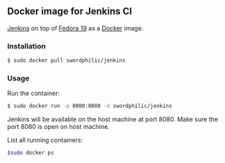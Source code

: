 ## Docker image for Jenkins CI

[Jenkins](http://jenkins-ci.org/) on top of [Fedora 19](https://index.docker.io/u/swordphilic/fedora19/)
as a [Docker](http://www.docker.io/) image.

### Installation

```sh
$ sudo docker pull swordphilic/jenkins
```

### Usage

Run the container:

```sh
$ sudo docker run -p 8080:8080 -d swordphilic/jenkins
```

Jenkins will be available on the host machine at port 8080. 
Make sure the port 8080 is open on host machine.

List all running containers:

```sh
$sudo docker ps
```
